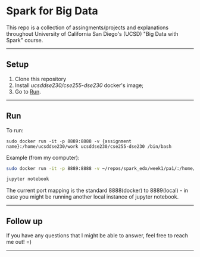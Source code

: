 # Spark for Big Data

This repo is a collection of assingments/projects and explanations throughout University of California San Diego's (UCSD)  "Big Data with Spark" course.

---

## Setup

1. Clone this repository
2. Install *ucsddse230/cse255-dse230* docker's image;
3. Go to [Run](##Run).
---
## Run

To run:

`sudo docker run -it -p 8889:8888 -v {assignment name}:/home/ucsddse230/work ucsddse230/cse255-dse230 /bin/bash`

Example (from my computer):
```sh
sudo docker run -it -p 8889:8888 -v ~/repos/spark_edx/week1/pa1/:/home/ucsddse230/work ucsddse230/cse255-dse230 /bin/bash

jupyter notebook
```

The current port mapping is the standard 8888(docker) to 8889(local) - in case you might be running another local instance of jupyter notebook.

---
## Follow up

If you have any questions that I might be able to answer, feel free to reach me out! =)


---